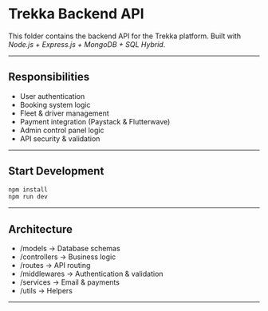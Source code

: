 # Trekka Backend API

This folder contains the backend API for the Trekka platform.
Built with *Node.js + Express.js + MongoDB + SQL Hybrid*.

---

## Responsibilities
- User authentication
- Booking system logic
- Fleet & driver management
- Payment integration (Paystack & Flutterwave)
- Admin control panel logic
- API security & validation

---

## Start Development
```bash
npm install
npm run dev
```

---

## Architecture
- /models -> Database schemas
- /controllers -> Business logic
- /routes -> API routing
- /middlewares -> Authentication & validation
- /services -> Email & payments
- /utils -> Helpers

---